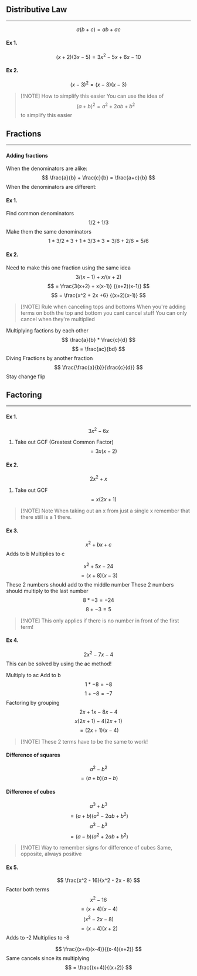 
## Distributive Law
****
$$ a(b+c) = ab + ac $$
#### Ex 1.
$$ (x+2)(3x-5) = 3x^2 - 5x + 6x - 10 $$
#### Ex 2.
$$ (x-3)^2 = (x-3)(x-3) $$


> [!NOTE] How to simplify this easier
> You can use the idea of $$ (a+b)^2 = a^2 + 2ab + b^2 $$
> to simplify this easier

## Fractions
****
#### Adding fractions

When the denominators are alike:
$$ \frac{a}{b} + \frac{c}{b} = \frac{a+c}{b} $$
When the denominators are different:

#### Ex 1.
Find common denominators
$$ 1/2 + 1/3 $$
Make them the same denominators
$$ 1 * 3 /2*3 + 1*3 / 3*3 = 3/6 + 2/6 = 5/6 $$
#### Ex 2.
Need to make this one fraction using the same idea
$$ 3/(x-1) + x/(x+2) $$
$$ = \frac{3(x+2) + x(x-1)} {(x+2)(x-1)} $$
$$ = \frac{x^2 + 2x +6} {(x+2)(x-1)} $$

> [!NOTE] Rule when canceling tops and bottoms
> When you're adding terms on both the top and bottom you cant cancel stuff
> You can only cancel when they're multiplied

Multiplying factions by each other
$$ \frac{a}{b} * \frac{c}{d} $$
$$ = \frac{ac}{bd} $$
Diving Fractions by another fraction
$$ \frac{\frac{a}{b}}{\frac{c}{d}} $$
Stay change flip


## Factoring
****
#### Ex 1.
$$ 3x^2-6x $$
1. Take out GCF (Greatest Common Factor)
$$ = 3x (x-2) $$
#### Ex 2.
$$ 2x^2 + x $$
1. Take out GCF
$$ = x (2x+1) $$

> [!NOTE] Note
> When taking out an x from just a single x remember that there still is a 1 there.


#### Ex 3.
$$ x^2 + bx + c $$
Adds to b
Multiplies to c

$$ x^2 +5x -24 $$
$$ = (x + 8)(x - 3) $$
These 2 numbers should add to the middle number
These 2 numbers should multiply to the last number
$$ 8 * -3 = -24 $$
$$ 8 + -3 = 5 $$
> [!NOTE] This only applies if there is no number in front of the first term!

#### Ex 4.
$$ 2x^2 - 7x -4 $$
This can be solved by using the ac method!

Multiply to ac
Add to b
$$ 1 * -8 = -8 $$
$$ 1 + -8 = -7 $$
Factoring by grouping
$$ 2x + 1x - 8x - 4 $$
$$ x(2x+1) -4(2x+1) $$
$$ = (2x +1)(x-4) $$
> [!NOTE] These 2 terms have to be the same to work!

#### Difference of squares
$$ a^2 - b^2 $$
$$ = (a+b)(a-b) $$
#### Difference of cubes
$$ a^3 + b^3 $$
$$ = (a + b)(a^2-2ab+b^2) $$
$$ a^3 - b^3 $$
$$ = (a - b)(a^2+2ab+b^2) $$
> [!NOTE] Way to remember signs for difference of cubes
> Same, opposite, always positive

#### Ex 5.
$$ \frac{x^2 - 16}{x^2 - 2x - 8} $$
Factor both terms
$$ x^2 - 16 $$
$$ = (x+4)(x-4) $$
$$ (x^2 -2x -8) $$
$$ = (x-4)(x+2)$$
Adds to -2
Multiplies to -8

$$ \frac{(x+4)(x-4)}{(x-4)(x+2)} $$
Same cancels since its multiplying
$$ = \frac{(x+4)}{(x+2)} $$